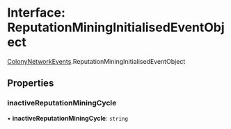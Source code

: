 # Interface: ReputationMiningInitialisedEventObject

[ColonyNetworkEvents](../modules/ColonyNetworkEvents.md).ReputationMiningInitialisedEventObject

## Properties

### inactiveReputationMiningCycle

• **inactiveReputationMiningCycle**: `string`

